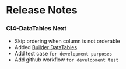 # Release Notes

### CI4-DataTables Next

- Skip ordering when column is not orderable
- Added [Builder DataTables](./usage/builder-datatable.md)
- Add test case ``for development purposes``
- Add github workflow ``for development test``

